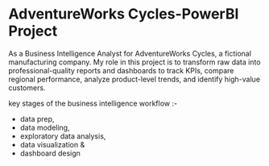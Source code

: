 # AdventureWorks Cycles-PowerBI Project
As a Business Intelligence Analyst for AdventureWorks Cycles, a fictional manufacturing company. My role in this project is to transform raw data into professional-quality reports and dashboards to track KPIs, compare regional performance, analyze product-level trends, and identify high-value customers.<br/>

key stages of the business intelligence workflow :- <br/>
* data prep,<br/>
* data modeling,<br/>
* exploratory data analysis,<br/>
* data visualization &<br/>
* dashboard design<br/>

